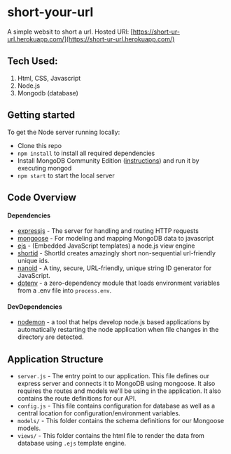 # short-your-url
A simple websit to short a url.
Hosted URl: [https://short-ur-url.herokuapp.com/](https://short-ur-url.herokuapp.com/)

## Tech Used:
1. Html, CSS, Javascript
2. Node.js
3. Mongodb (database)

## Getting started
To get the Node server running locally:

- Clone this repo
- `npm install` to install all required dependencies
- Install MongoDB Community Edition ([instructions](https://docs.mongodb.com/manual/installation/#tutorials)) and run it by executing mongod
- `npm start` to start the local server

## Code Overview
#### Dependencies
- [expressjs](https://github.com/expressjs/express) - The server for handling and routing HTTP requests
- [mongoose](https://github.com/Automattic/mongoose) - For modeling and mapping MongoDB data to javascript
- [ejs](https://github.com/mde/ejs) - (Embedded JavaScript templates) a node.js view engine 
- [shortid](https://github.com/dylang/shortid) - ShortId creates amazingly short non-sequential url-friendly unique ids.
- [nanoid](https://github.com/ai/nanoid/) - A tiny, secure, URL-friendly, unique string ID generator for JavaScript.
- [dotenv](https://github.com/motdotla/dotenv) - a zero-dependency module that loads environment variables from a .env file into `process.env`.

#### DevDependencies
- [nodemon](https://github.com/remy/nodemon) - a tool that helps develop node.js based applications by automatically restarting the node application when file changes in the directory are detected.

## Application Structure
- `server.js` - The entry point to our application. This file defines our express server and connects it to MongoDB using mongoose. It also requires the routes and models we'll be using in the application. It also contains the route definitions for our API.
- `config.js` - This file contains configuration for database as well as a central location for configuration/environment variables.
- `models/` - This folder contains the schema definitions for our Mongoose models.
- `views/` - This folder contains the html file to render the data from database using `.ejs` template engine.
